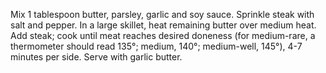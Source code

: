 Mix 1 tablespoon butter, parsley, garlic and soy sauce.
Sprinkle steak with salt and pepper.
 In a large skillet, heat remaining butter over medium heat.
  Add steak; cook until meat reaches desired doneness (for medium-rare, a thermometer should read 135°; medium, 140°; medium-well, 145°), 4-7 minutes per side. 
  Serve with garlic butter.